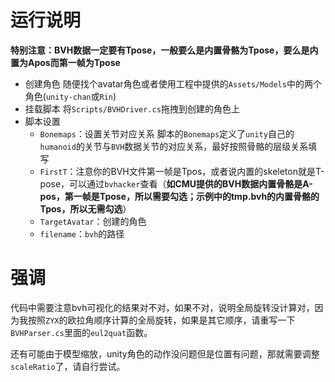 # 运行说明

**特别注意：BVH数据一定要有Tpose，一般要么是内置骨骼为Tpose，要么是内置为Apos而第一帧为Tpose**

- 创建角色 随便找个avatar角色或者使用工程中提供的`Assets/Models`中的两个角色(`unity-chan`或`Rin`)
- 挂载脚本 将`Scripts/BVHDriver.cs`拖拽到创建的角色上
- 脚本设置
  - `Bonemaps`：设置关节对应关系 脚本的`Bonemaps`定义了`unity`自己的`humanoid`的关节与`BVH`数据关节的对应关系，最好按照骨骼的层级关系填写
  - `FirstT`：注意你的BVH文件第一帧是Tpos，或者说内置的skeleton就是T-pose，可以通过`bvhacker`查看（**如CMU提供的BVH数据内置骨骼是A-pos，第一帧是Tpose，所以需要勾选；示例中的tmp.bvh的内置骨骼的Tpos，所以无需勾选**）
  - `TargetAvatar`：创建的角色
  - `filename`：`bvh`的路径

# 强调

代码中需要注意bvh可视化的结果对不对，如果不对，说明全局旋转没计算对，因为我按照`ZYX`的欧拉角顺序计算的全局旋转，如果是其它顺序，请重写一下`BVHParser.cs`里面的`eul2quat`函数。

还有可能由于模型缩放，unity角色的动作没问题但是位置有问题，那就需要调整`scaleRatio`了，请自行尝试。